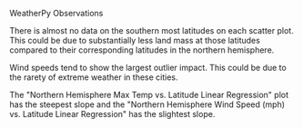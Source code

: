 WeatherPy Observations

There is almost no data on the southern most latitudes on each scatter plot.  This could be due to substantially less land mass at those latitudes compared to their corresponding latitudes in the northern hemisphere.

Wind speeds tend to show the largest outlier impact.  This could be due to the rarety of extreme weather in these cities.

The "Northern Hemisphere Max Temp vs. Latitude Linear Regression" plot has the steepest slope and the "Northern Hemisphere Wind Speed (mph) vs. Latitude Linear Regression" has the slightest slope.